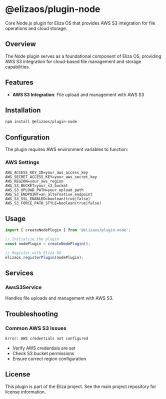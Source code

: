 # @elizaos/plugin-node

Core Node.js plugin for Eliza OS that provides AWS S3 integration for file operations and cloud storage.

## Overview

The Node plugin serves as a foundational component of Eliza OS, providing AWS S3 integration for cloud-based file management and storage capabilities.

## Features

- **AWS S3 Integration**: File upload and management with AWS S3

## Installation

```bash
npm install @elizaos/plugin-node
```

## Configuration

The plugin requires AWS environment variables to function:

### AWS Settings

```env
AWS_ACCESS_KEY_ID=your_aws_access_key
AWS_SECRET_ACCESS_KEY=your_aws_secret_key
AWS_REGION=your_aws_region
AWS_S3_BUCKET=your_s3_bucket
AWS_S3_UPLOAD_PATH=your_upload_path
AWS_S3_ENDPOINT=an_alternative_endpoint
AWS_S3_SSL_ENABLED=boolean(true|false)
AWS_S3_FORCE_PATH_STYLE=boolean(true|false)
```

## Usage

```typescript
import { createNodePlugin } from '@elizaos/plugin-node';

// Initialize the plugin
const nodePlugin = createNodePlugin();

// Register with Eliza OS
elizaos.registerPlugin(nodePlugin);
```

## Services

### AwsS3Service

Handles file uploads and management with AWS S3.

## Troubleshooting

### Common AWS S3 Issues

```bash
Error: AWS credentials not configured
```

- Verify AWS credentials are set
- Check S3 bucket permissions
- Ensure correct region configuration

## License

This plugin is part of the Eliza project. See the main project repository for license information.
